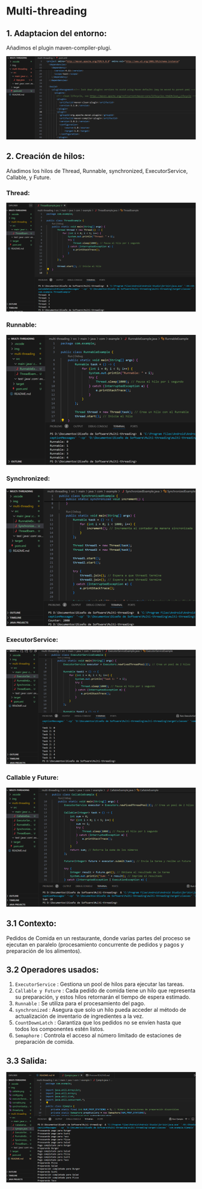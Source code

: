 # Multi-threading
## 1. Adaptacion del entorno:

Añadimos el plugin maven-compiler-plugi.

![alt text](img/config.png "Logo Title Text 1")

## 2. Creación de hilos:

Añadimos los hilos de Thread, Runnable, synchronized, ExecutorService, Callable, y Future.

### Thread:

![alt text](img/thread.png "Logo Title Text 2")

### Runnable:

![alt text](img/runnable.png "Logo Title Text 3")

### Synchronized:

![alt text](img/synchronized.png "Logo Title Text 4")

### ExecutorService:

![alt text](img/executorService.png "Logo Title Text 5")

### Callable y Future:

![alt text](img/callable.png "Logo Title Text 6")

## 3.1 Contexto: 

Pedidos de Comida en un restaurante, donde varias partes del proceso se ejecutan en paralelo (procesamiento concurrente de pedidos y pagos y preparación de los alimentos).

## 3.2 Operadores usados:

1. `ExecutorService` : Gestiona un pool de hilos para ejecutar las tareas.
2. `Callable y Future` : Cada pedido de comida tiene un hilo que representa su preparación, y estos hilos retornarán el tiempo de espera estimado.
3. `Runnable` : Se utiliza para el procesamiento del pago.
4. `synchronized` : Asegura que solo un hilo pueda acceder al método de actualización de inventario de ingredientes a la vez.
5. `CountDownLatch` : Garantiza que los pedidos no se envíen hasta que todos los componentes estén listos.
6. `Semaphore` : Controla el acceso al número limitado de estaciones de preparación de comida.

## 3.3 Salida: 

![alt text](img/salida.png "Logo Title Text 7")